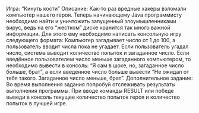 Игра: “Кинуть кости”
Описание:
Как-то раз вредные хакеры взломали компьютер нашего героя. Теперь начинающему Java программисту необходимо найти и уничтожить запущенный злоумышленниками вирус, ведь на его “жестком” диске хранится так много важной информации. 
Для этого ему необходимо написать консольную игру следующего формата: Компьютер загадывает число от 1 до 100, а пользователь вводит числа пока не угадает. 
Если пользователь угадал число, система выводит количество попыток и загаданное число. 
Если введённое пользователем число меньше загаданного компьютером, то необходимо вывести в консоль:
“Я сам в шоке, но, загаданное число больше, брат”, а если введенное число больше вывести “Не ожидал от тебя такого. Загаданное число меньше, брат”.
Дополнительное задание: 
Во время выполнения задания попробуй отслеживать результаты выполнения программы. При вводе команды RESULT или победе выведи в консоль текущее количество попыток героя и количество попыток в лучшей игре.
